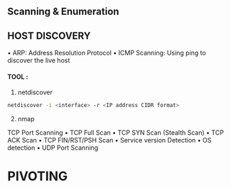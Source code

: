 
## Scanning & Enumeration

## HOST DISCOVERY

• ARP: Address Resolution Protocol
• ICMP Scanning: Using ping to discover the live host

#### TOOL : 

1) netdiscover

```sh
netdiscover -i <interface> -r <IP address CIDR format>
```

2) nmap 




TCP Port Scanning
• TCP Full Scan
• TCP SYN Scan (Stealth Scan)
• TCP ACK Scan
• TCP FIN/RST/PSH Scan
• Service version Detection
• OS detection
• UDP Port Scanning



# PIVOTING

